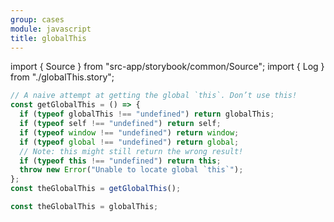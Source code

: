 ```yaml
---
group: cases
module: javascript
title: globalThis
---
```


import { Source } from "src-app/storybook/common/Source";
import { Log } from "./globalThis.story";

<Log />

```js {13}
// A naive attempt at getting the global `this`. Don’t use this!
const getGlobalThis = () => {
  if (typeof globalThis !== "undefined") return globalThis;
  if (typeof self !== "undefined") return self;
  if (typeof window !== "undefined") return window;
  if (typeof global !== "undefined") return global;
  // Note: this might still return the wrong result!
  if (typeof this !== "undefined") return this;
  throw new Error("Unable to locate global `this`");
};
const theGlobalThis = getGlobalThis();

const theGlobalThis = globalThis;
```

<Source path="cases/javascript/__storybook__/globalThis.stories.tsx" />

